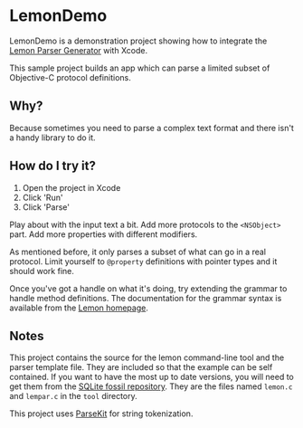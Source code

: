 # LemonDemo

LemonDemo is a demonstration project showing how to integrate the [Lemon Parser Generator](http://www.hwaci.com/sw/lemon/index.html) with Xcode.

This sample project builds an app which can parse a limited subset of Objective-C protocol definitions.


## Why?

Because sometimes you need to parse a complex text format and there isn't a handy library to do it.


## How do I try it?

1. Open the project in Xcode
2. Click 'Run'
3. Click 'Parse'

Play about with the input text a bit. Add more protocols to the `<NSObject>` part. Add more properties with different modifiers.

As mentioned before, it only parses a subset of what can go in a real protocol. Limit yourself to `@property` definitions with pointer types and it should work fine.

Once you've got a handle on what it's doing, try extending the grammar to handle method definitions. The documentation for the grammar syntax is available from the [Lemon homepage](http://www.hwaci.com/sw/lemon/lemon.html).


## Notes

This project contains the source for the lemon command-line tool and the parser template file. They are included so that the example can be self contained. If you want to have the most up to date versions, you will need to get them from the [SQLite fossil repository](http://www.sqlite.org/cgi/src/dir?name=tool). They are the files named `lemon.c` and `lempar.c` in the `tool` directory.

This project uses [ParseKit](http://parsekit.com/) for string tokenization.
